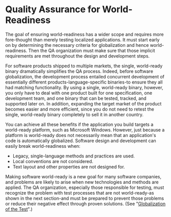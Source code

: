 

# Quality Assurance for World-Readiness

The goal of ensuring world-readiness has a wider scope and requires more fore-thought than merely testing localized applications. It must start early on by determining the necessary criteria for globalization and hence world-readiness. Then the QA organization must make sure that those implicit requirements are met throughout the design and development steps.

For software products shipped to multiple markets, the single, world-ready binary dramatically simplifies the QA process. Indeed, before software globalization, the development process entailed concurrent development of essentially different products-language-specific binaries-to ensure they all had matching functionality. By using a single, world-ready binary, however, you only have to deal with one product built for one specification, one development team, and one binary that can be tested, tracked, and supported later on. In addition, expanding the target market of the product becomes easier and more efficient, since you do not need to retest the single, world-ready binary completely to sell it in another country.

You can achieve all these benefits if the application you build targets a world-ready platform, such as Microsoft Windows. However, just because a platform is world-ready does not necessarily mean that an application's code is automatically globalized. Software design and development can easily break world-readiness when:

-   Legacy, single-language methods and practices are used.
-   Local conventions are not considered.
-   Text layout and other properties are not designed for.

Making software world-ready is a new goal for many software companies, and problems are likely to arise when new technologies and methods are applied. The QA organization, especially those responsible for testing, must recognize the problem with test processes that are not world-ready-as shown in the next section-and must be prepared to prevent those problems or reduce their negative effect through proven solutions. (See "[Globalization of the Test](globalization-of-the-test.md)".)


